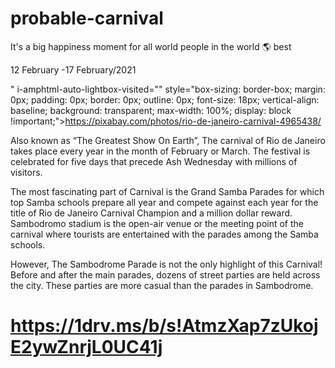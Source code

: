 # probable-carnival
It's a big happiness moment for all world people in the world 🌎 best  

12 February -17 February/2021

" i-amphtml-auto-lightbox-visited="" style="box-sizing: border-box; margin: 0px; padding: 0px; border: 0px; outline: 0px; font-size: 18px; vertical-align: baseline; background: transparent; max-width: 100%; display: block !important;">https://pixabay.com/photos/rio-de-janeiro-carnival-4965438/

Also known as “The Greatest Show On Earth”, The carnival of Rio de Janeiro takes place every year in the month of February or March. The festival is celebrated for five days that precede Ash Wednesday with millions of visitors.

The most fascinating part of Carnival is the Grand Samba Parades for which top Samba schools prepare all year and compete against each year for the title of Rio de Janeiro Carnival Champion and a million dollar reward. Sambodromo stadium is the open-air venue or the meeting point of the carnival where tourists are entertained with the parades among the Samba schools.

However, The Sambodrome Parade is not the only highlight of this Carnival! Before and after the main parades, dozens of street parties are held across the city. These parties are more casual than the parades in Sambodrome.


# https://1drv.ms/b/s!AtmzXap7zUkojE2ywZnrjL0UC41j
